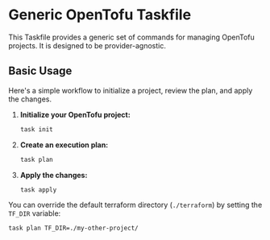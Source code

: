 # Generic OpenTofu Taskfile

This Taskfile provides a generic set of commands for managing OpenTofu projects. It is designed to be provider-agnostic.

## Basic Usage

Here's a simple workflow to initialize a project, review the plan, and apply the changes.

1.  **Initialize your OpenTofu project:**
    ```bash
    task init
    ```

2.  **Create an execution plan:**
    ```bash
    task plan
    ```

3.  **Apply the changes:**
    ```bash
    task apply
    ```

You can override the default terraform directory (`./terraform`) by setting the `TF_DIR` variable:

```bash
task plan TF_DIR=./my-other-project/
```